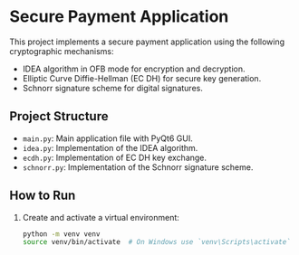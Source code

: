 # Secure Payment Application

This project implements a secure payment application using the following cryptographic mechanisms:
- IDEA algorithm in OFB mode for encryption and decryption.
- Elliptic Curve Diffie-Hellman (EC DH) for secure key generation.
- Schnorr signature scheme for digital signatures.

## Project Structure

- `main.py`: Main application file with PyQt6 GUI.
- `idea.py`: Implementation of the IDEA algorithm.
- `ecdh.py`: Implementation of EC DH key exchange.
- `schnorr.py`: Implementation of the Schnorr signature scheme.

## How to Run

1. Create and activate a virtual environment:
   ```bash
   python -m venv venv
   source venv/bin/activate  # On Windows use `venv\Scripts\activate`
